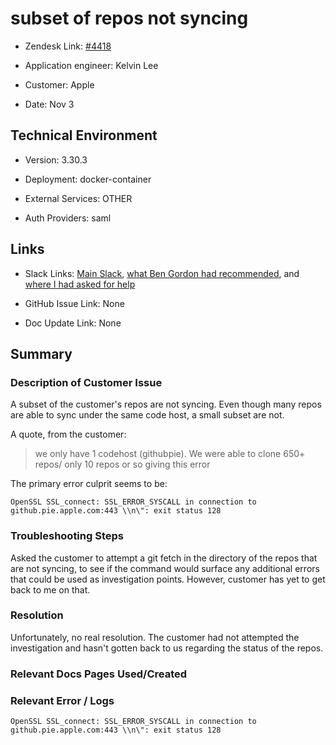 

# subset of repos not syncing <!-- Ticket Title  Hint: include keywords to make it searchable -->



- Zendesk Link: [#4418](https://sourcegraph.zendesk.com/agent/tickets/4418)

- Application engineer: Kelvin Lee

- Customer: Apple <!-- Redact if this contains personally identifying information -->

- Date: Nov 3


<!-- Data populated from integration, speak to Ben Gordon or Michael Bali if not working -->

<!-- During Internal team trial, fill missing data manually (we are waiting for all data to sync) -->



## Technical Environment

- Version: 3.30.3​

- Deployment: docker-container

- External Services: OTHER

- Auth Providers: saml





## Links
<!-- Data for application engineer manual entry -->
- Slack Links: [Main Slack](https://sourcegraph.slack.com/archives/C01NM1WFVH8/p1635963859000600), [what Ben Gordon had recommended](https://sourcegraph.slack.com/archives/C01FXGSJW5R/p1636995555053500?thread_ts=1636109233.015600&cid=C01FXGSJW5R), and [where I had asked for help](https://sourcegraph.slack.com/archives/C01JR51JR5J/p1637184430019000)

- GitHub Issue Link: None

- Doc Update Link: None



## Summary

### Description of Customer Issue

A subset of the customer's repos are not syncing. Even though many repos are able to sync under the same code host, a small subset are not.

A quote, from the customer:

> we only have 1 codehost (githubpie). We were able to clone 650+ repos/ only 10 repos or so giving this error

The primary error culprit seems to be:

```
OpenSSL SSL_connect: SSL_ERROR_SYSCALL in connection to github.pie.apple.com:443 \\n\": exit status 128
```




### Troubleshooting Steps

Asked the customer to attempt a git fetch in the directory of the repos that are not syncing, to see if the command would surface any additional errors that could be used as investigation points. However, customer has yet to get back to me on that.





### Resolution



Unfortunately, no real resolution. The customer had not attempted the investigation and hasn't gotten back to us regarding the status of the repos.



### Relevant Docs Pages Used/Created



### Relevant Error / Logs

<!-- Please redact keys, tokens, and personal identifying information -->

```
OpenSSL SSL_connect: SSL_ERROR_SYSCALL in connection to github.pie.apple.com:443 \\n\": exit status 128
```

<!-- Once complete, upload a copy to https://github.com/sourcegraph/support-tools-internal/tree/main/resolved-tickets as a .md file -->
<!-- Name the file 4418.md -->
